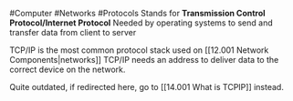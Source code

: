 #Computer #Networks #Protocols 
Stands for **Transmission Control Protocol/Internet Protocol**
Needed by operating systems to send and transfer data from client to server

TCP/IP is the most common protocol stack used on [[12.001 Network Components|networks]] 
TCP/IP needs an address to deliver data to the correct device on the network.

Quite outdated, if redirected here, go to [[14.001 What is TCPIP]] instead.